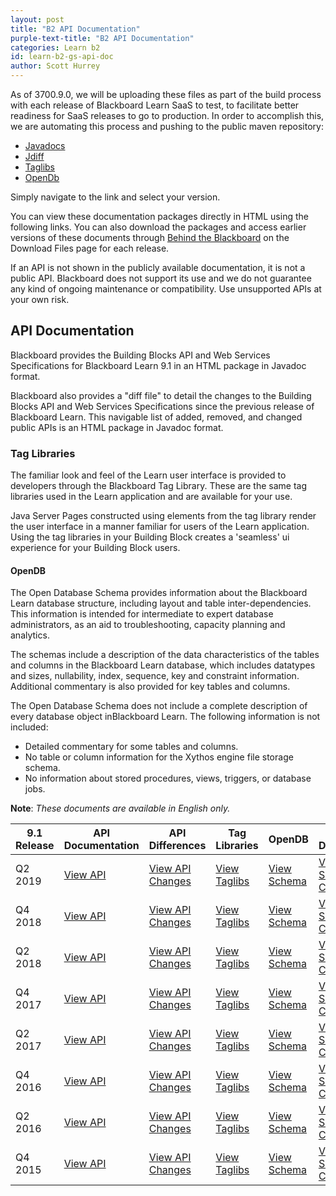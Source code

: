 ```yaml
---
layout: post
title: "B2 API Documentation" 
purple-text-title: "B2 API Documentation"
categories: Learn b2
id: learn-b2-gs-api-doc
author: Scott Hurrey
---
```

As of 3700.9.0, we will be uploading these files as part of the build process
with each release of Blackboard Learn SaaS to test, to facilitate better
readiness for SaaS releases to go to production. In order to accomplish this,
we are automating this process and pushing to the public maven repository:

  * [Javadocs](https://bbprepo.blackboard.com/content/repositories/public/bbdn/javadocs/)
  * [Jdiff](https://bbprepo.blackboard.com/content/repositories/public/bbdn/jdiff/)
  * [Taglibs](https://bbprepo.blackboard.com/content/repositories/public/bbdn/taglibs/)
  * [OpenDb](https://bbprepo.blackboard.com/content/repositories/public/bbdn/schema/)

Simply navigate to the link and select your version.

You can view these documentation packages directly in HTML using the following
links. You can also download the packages and access earlier versions of these
documents through [Behind the
Blackboard](https:///blackboard.secure.force.com/) on the Download
Files page for each release.

If an API is not shown in the publicly available documentation, it is not a
public API. Blackboard does not support its use and we do not guarantee any
kind of ongoing maintenance or compatibility. Use unsupported APIs at your own
risk.

## API Documentation

Blackboard provides the Building Blocks API and Web Services Specifications
for Blackboard Learn 9.1 in an HTML package in Javadoc format.

Blackboard also provides a "diff file" to detail the changes to the Building
Blocks API and Web Services Specifications since the previous release of
Blackboard Learn. This navigable list of added, removed, and changed public
APIs is an HTML package in Javadoc format.

### Tag Libraries

The familiar look and feel of the Learn user interface is provided to
developers through the Blackboard Tag Library. These are the same tag
libraries used in the Learn application and are available for your use.

Java Server Pages constructed using elements from the tag library render the
user interface in a manner familiar for users of the Learn application. Using
the tag libraries in your Building Block creates a 'seamless' ui experience
for your Building Block users.

#### OpenDB

The Open Database Schema provides information about the Blackboard Learn
database structure, including layout and table inter-dependencies. This
information is intended for intermediate to expert database administrators, as
an aid to troubleshooting, capacity planning and analytics.

The schemas include a description of the data characteristics of the tables
and columns in the Blackboard Learn database, which includes datatypes and
sizes, nullability, index, sequence, key and constraint information.
Additional commentary is also provided for key tables and columns.

The Open Database Schema does not include a complete description of every
database object inBlackboard Learn. The following information is not included:

  * Detailed commentary for some tables and columns.
  * No table or column information for the Xythos engine file storage schema.
  * No information about stored procedures, views, triggers, or database jobs.

**Note**: _These documents are available in English only._

9.1 Release | API Documentation| API Differences | Tag Libraries | OpenDB | OpenDB Differences
---|---|---|---|---|---
Q2 2019 | [View API](https://library.blackboard.com/ref/09437c98-d952-421f-81d4-b5a1c9f89c9b/index.htm) | [View API Changes](https://library.blackboard.com/ref/y65c3b9e-c472-4826-8fd2-195075c37ff9/index.htm) | [View Taglibs](https://library.blackboard.com/ref/f2b33f1e-98e0-4971-84e4-75594a6040aa/index.htm) | [View Schema](https://library.blackboard.com/ref/6d327177-0ef6-455d-86cd-c186e8072a6a/index.htm) | [View Schema Changes](https://library.blackboard.com/d/%3F1485ef2d-b562-462f-a2dc-6d1cefd97c49)
Q4 2018 | [View API](https://library.blackboard.com/ref/15075edc-3eb9-41d6-a6cb-3d458b5ce911/index.htm) | [View API Changes](https://library.blackboard.com/ref/449c612-a9bf-4ffe-8852-759d39ab513a/index.htm) | [View Taglibs](https://library.blackboard.com/d/%3Fafdffb64-2cac-4be1-90e4-d0cc689e5cab) | [View Schema](https://library.blackboard.com/ref/131b1542-9787-4925-91fd-3d680b9239ef/index.htm) | [View Schema Changes](https://library.blackboard.com/d/%3Fb376cca5-0aa1-4671-bdf8-439cf0310234)
Q2 2018 | [View API](https://library.blackboard.com/d/%3Fafae3973-a6ad-4c93-b774-072ea66f4acf) | [View API Changes](https://library.blackboard.com/d/%3F811d9a38-a015-4fde-b55e-d56b54b9bb50) | [View Taglibs](https://library.blackboard.com/d/%3F3568f4bb-7b95-44e7-aa33-40088b6e40c8) | [View Schema](https://library.blackboard.com/ref/21b2b960-4389-46fb-95c7-b328a911a10a) | [View Schema Changes](https://library.blackboard.com/d/%3F25a87d84-2b36-4c96-b480-748304e5b32d)
Q4 2017 | [View API](https://library.blackboard.com/ref/e298c16a-936a-4af6-ad2f-65ab8221dcb5) | [View API Changes](https://library.blackboard.com/ref/6857f214-7d38-4a81-b266-057d0a7f56b5) | [View Taglibs](https://library.blackboard.com/ref/c1cec285-55a0-4be4-a587-dd5f4ca4c37c) | [View Schema](https://library.blackboard.com/d/%3F71047b43-8053-4231-9a09-46ab68abeecb) | [View Schema Changes](https://library.blackboard.com/d/%3F35d204a4-c93f-41b7-b20c-fb1b2c97f1c5)
Q2 2017 | [View API](https://library.blackboard.com/ref/51f820b3-25a9-459b-b6bd-2a4fe6aedd8f/index.htm) | [View API Changes](https://library.blackboard.com/d/%3Fd1b8d3de-20fc-4e06-a4c0-f561651cdd4f) | [View Taglibs](https://library.blackboard.com/d/%3F5e058282-b48c-462c-a99b-63050c201f35) | [View Schema](https://library.blackboard.com/d/%3F6e77844c-183a-4bce-b229-72961fe03e31) | [View Schema Changes](https://help.blackboard.com/sites/default/files/documents/2017-06/Open_Database_Schema_Changes_Between_Learn_9.1_Q2_2017_and_Q4_2016_PDF.pdf)
Q4 2016 | [View API](https://library.blackboard.com/d/%3F78e2d337-a6b3-4483-98b0-ac2a491f1135) | [View API Changes](https://library.blackboard.com/d/%3F21756462-9964-4341-bb9a-92a3f6d1e666) | [View Taglibs](https://library.blackboard.com/d/%3F2af249ea-1073-4c77-97ea-90d14c80f2a5) | [View Schema](https://library.blackboard.com/d/%3Fb292c30f-4e6d-4211-8a2c-f28a12bfd3fd) | [View Schema Changes](https://library.blackboard.com/d/%3F787fa359-e8da-434c-aa1a-0a22e85a975b)
Q2 2016 | [View API](https://library.blackboard.com/ref/16ce28ed-bbca-4c63-8a85-8427e135a710/index.htm) | [View API Changes](https://library.blackboard.com/ref/a01f4394-da90-4624-8e61-0f9f2de7d933%2Findex.htm) | [View Taglibs](https://library.blackboard.com/ref/ece618d2-a7c2-488d-a816-c5a92ff09cd6/index.htm) | [View Schema](https://library.blackboard.com/ref/a8859dd1-b28a-40e0-9aa4-763cf0d65e04/index.htm) | [View Schema Changes](https://library.blackboard.com/d/%3F568ab32e-1995-4926-984c-21bf207e3d95)
Q4 2015 | [View API](https://library.blackboard.com/ref/564b246f-4b44-4e85-881e-3731b8a3fe45/index.html) | [View API Changes](https://library.blackboard.com/ref/62ff4d8c-ade4-49aa-ac79-61ba8da42a62/changes.html) | [View Taglibs](https://library.blackboard.com/ref/8ff5b468-6512-46a3-bc0b-2309de00b802/index.html) | [View Schema](https://library.blackboard.com/ref/589ebf8f-b007-425d-91ec-27d53e40fde4/index.html) | [View Schema Changes](https://library.blackboard.com/d/%3F1b3d9189-f935-4a04-bee8-f6628e454571)